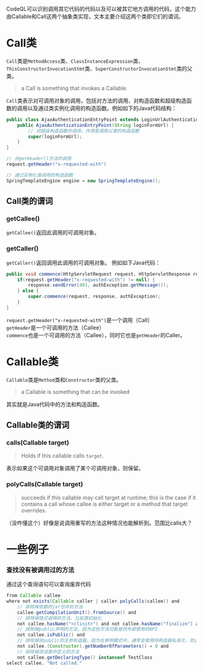 CodeQL可以识别调用其它代码的代码以及可以被其它地方调用的代码，这个能力由Callable和Call这两个抽象类实现，文本主要介绍这两个类即它们的谓词。
# Call类
`Call`类是`MethodAccess`类、`ClassInstanceExpression`类、`ThisConstructorInvocationStmt`类、`SuperConstructorInvocationStmt`类的父类。<br>
>a Call is something that invokes a Callable.

`Call`类表示对可调用对象的调用，包括对方法的调用，对构造函数和超级构造函数的调用以及通过类实例化调用的构造函数。例如如下的Java代码结构：
```java
public class AjaxAuthenticationEntryPoint extends LoginUrlAuthenticationEntryPoint {
    public AjaxAuthenticationEntryPoint(String loginFormUrl) {
        // 对超级构造函数的调用，作用是调用父类的构造函数
        super(loginFormUrl);
    }
}
```
```java
// 对getHeader()方法的调用
request.getHeader("x-requested-with")
```
```java
// 通过实例化类调用的构造函数
SpringTemplateEngine engine = new SpringTemplateEngine();
```
## Call类的谓词
### getCallee()
`getCallee()`返回此调用的可调用对象。
### getCaller()
`getCaller()`返回调用此调用的可调用对象。
例如如下Java代码：<br>
```java
public void commence(HttpServletRequest request, HttpServletResponse response, AuthenticationException authException) throws IOException, ServletException {
    if(request.getHeader("x-requested-with") != null) {
        response.sendError(401, authException.getMessage());
    } else {
        super.commence(request, response, authException);
    }
}
```
`request.getHeader("x-requested-with")`是一个调用（Call）<br>
`getHeader`是一个可调用的方法（Callee）<br>
`commence`也是一个可调用的方法（Callee），同时它也是`getHeader`的Caller。

# Callable类
`Callable`类是`Method`类和`Constructor`类的父类。
>a Callable is something that can be invoked

其实就是Java代码中的方法和构造函数。
## Callable类的谓词
### calls(Callable target)
>Holds if this callable calls `target`.

表示如果这个可调用对象调用了某个可调用对象，则保留。
### polyCalls(Callable target)
>succeeds if this callable may call target at runtime; this is the case if it contains a call whose callee is either target or a method that target overrides.

（没咋懂这个）好像是说调用重写的方法这种情况也能解析到。范围比calls大？

# 一些例子
### 查找没有被调用过的方法
通过这个查询语句可以查询废弃代码
```java
from Callable callee
where not exists(Callable caller | caller.polyCalls(callee)) and
    // 排除掉依赖的jar包中的方法
    callee.getCompilationUnit().fromSource() and
    // 排除掉隐式调用的方法，比如类初始化
    not callee.hasName("<clinit>") and not callee.hasName("finalize") and
    // 排除掉public声明的方法，因为这些方法可能是供外部使用的API
    not callee.isPublic() and
    // 排除掉非public的无参构造器，因为在单例模式中，通常会使用将构造器私有化，防止类被实例化
    not callee.(Constructor).getNumberOfParameters() = 0 and
    // 排除掉测试类中定义的方法
    not callee.getDeclaringType() instanceof TestClass
select callee, "Not called."
```